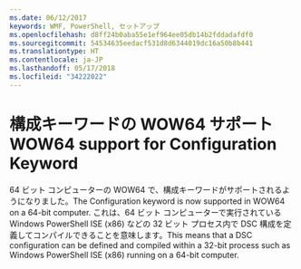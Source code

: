 ```yaml
---
ms.date: 06/12/2017
keywords: WMF, PowerShell, セットアップ
ms.openlocfilehash: d8ff24b0aba55e1ef964ee05db14b2fddadafdf0
ms.sourcegitcommit: 54534635eedacf531d8d6344019dc16a50b8b441
ms.translationtype: HT
ms.contentlocale: ja-JP
ms.lasthandoff: 05/17/2018
ms.locfileid: "34222022"
---
```

# <a name="wow64-support-for-configuration-keyword"></a><span data-ttu-id="6db9d-102">構成キーワードの WOW64 サポート</span><span class="sxs-lookup"><span data-stu-id="6db9d-102">WOW64 support for Configuration Keyword</span></span>

<span data-ttu-id="6db9d-103">64 ビット コンピューターの WOW64 で、構成キーワードがサポートされるようになりました。</span><span class="sxs-lookup"><span data-stu-id="6db9d-103">The Configuration keyword is now supported in WOW64 on a 64-bit computer.</span></span> <span data-ttu-id="6db9d-104">これは、64 ビット コンピューターで実行されている Windows PowerShell ISE (x86) などの 32 ビット プロセス内で DSC 構成を定義してコンパイルできることを意味します。</span><span class="sxs-lookup"><span data-stu-id="6db9d-104">This means that a DSC configuration can be defined and compiled within a 32-bit process such as Windows PowerShell ISE (x86) running on a 64-bit computer.</span></span>
